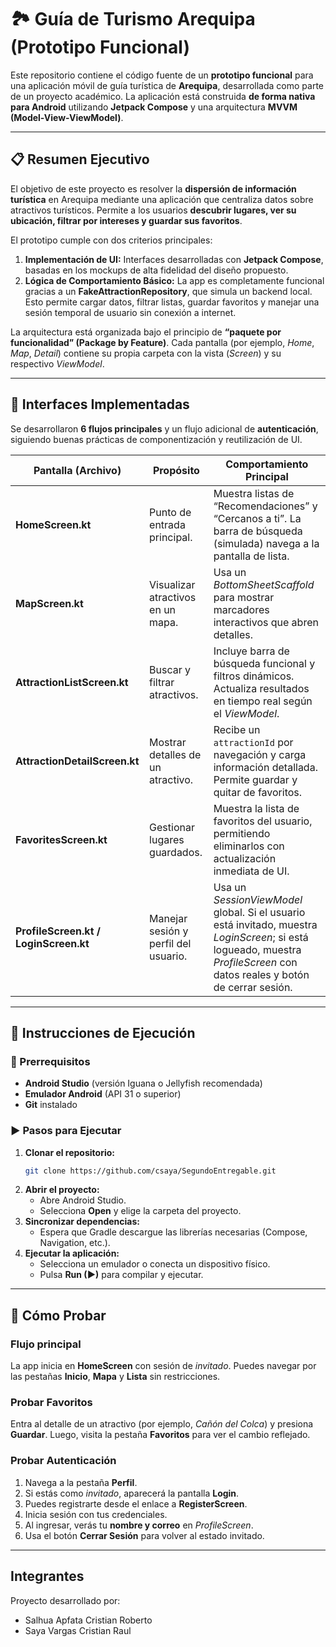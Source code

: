 # 🏞️ Guía de Turismo Arequipa (Prototipo Funcional)

Este repositorio contiene el código fuente de un **prototipo funcional** para una aplicación móvil de guía turística de **Arequipa**, desarrollada como parte de un proyecto académico. La aplicación está construida **de forma nativa para Android** utilizando **Jetpack Compose** y una arquitectura **MVVM (Model-View-ViewModel)**.

---

## 📋 Resumen Ejecutivo

El objetivo de este proyecto es resolver la **dispersión de información turística** en Arequipa mediante una aplicación que centraliza datos sobre atractivos turísticos. Permite a los usuarios **descubrir lugares, ver su ubicación, filtrar por intereses y guardar sus favoritos**.

El prototipo cumple con dos criterios principales:

1. **Implementación de UI:** Interfaces desarrolladas con **Jetpack Compose**, basadas en los mockups de alta fidelidad del diseño propuesto.
2. **Lógica de Comportamiento Básico:** La app es completamente funcional gracias a un **FakeAttractionRepository**, que simula un backend local. Esto permite cargar datos, filtrar listas, guardar favoritos y manejar una sesión temporal de usuario sin conexión a internet.

La arquitectura está organizada bajo el principio de **“paquete por funcionalidad” (Package by Feature)**. Cada pantalla (por ejemplo, *Home*, *Map*, *Detail*) contiene su propia carpeta con la vista (*Screen*) y su respectivo *ViewModel*.

---

## 🧭 Interfaces Implementadas

Se desarrollaron **6 flujos principales** y un flujo adicional de **autenticación**, siguiendo buenas prácticas de componentización y reutilización de UI.

| Pantalla (Archivo) | Propósito | Comportamiento Principal |
|--------------------|------------|---------------------------|
| **HomeScreen.kt** | Punto de entrada principal. | Muestra listas de “Recomendaciones” y “Cercanos a ti”. La barra de búsqueda (simulada) navega a la pantalla de lista. |
| **MapScreen.kt** | Visualizar atractivos en un mapa. | Usa un *BottomSheetScaffold* para mostrar marcadores interactivos que abren detalles. |
| **AttractionListScreen.kt** | Buscar y filtrar atractivos. | Incluye barra de búsqueda funcional y filtros dinámicos. Actualiza resultados en tiempo real según el *ViewModel*. |
| **AttractionDetailScreen.kt** | Mostrar detalles de un atractivo. | Recibe un `attractionId` por navegación y carga información detallada. Permite guardar y quitar de favoritos. |
| **FavoritesScreen.kt** | Gestionar lugares guardados. | Muestra la lista de favoritos del usuario, permitiendo eliminarlos con actualización inmediata de UI. |
| **ProfileScreen.kt / LoginScreen.kt** | Manejar sesión y perfil del usuario. | Usa un *SessionViewModel* global. Si el usuario está invitado, muestra *LoginScreen*; si está logueado, muestra *ProfileScreen* con datos reales y botón de cerrar sesión. |

---

## 🚀 Instrucciones de Ejecución

### 🔧 Prerrequisitos
- **Android Studio** (versión Iguana o Jellyfish recomendada)
- **Emulador Android** (API 31 o superior)
- **Git** instalado

### ▶️ Pasos para Ejecutar

1. **Clonar el repositorio:**
   ```bash
   git clone https://github.com/csaya/SegundoEntregable.git
   ```
2. **Abrir el proyecto:**
   - Abre Android Studio.
   - Selecciona **Open** y elige la carpeta del proyecto.
3. **Sincronizar dependencias:**
   - Espera que Gradle descargue las librerías necesarias (Compose, Navigation, etc.).
4. **Ejecutar la aplicación:**
   - Selecciona un emulador o conecta un dispositivo físico.
   - Pulsa **Run (▶)** para compilar y ejecutar.

---

## 🧪 Cómo Probar

### Flujo principal
La app inicia en **HomeScreen** con sesión de *invitado*. Puedes navegar por las pestañas **Inicio**, **Mapa** y **Lista** sin restricciones.

### Probar Favoritos
Entra al detalle de un atractivo (por ejemplo, *Cañón del Colca*) y presiona **Guardar**. Luego, visita la pestaña **Favoritos** para ver el cambio reflejado.

### Probar Autenticación
1. Navega a la pestaña **Perfil**.
2. Si estás como *invitado*, aparecerá la pantalla **Login**.
3. Puedes registrarte desde el enlace a **RegisterScreen**.
4. Inicia sesión con tus credenciales.
5. Al ingresar, verás tu **nombre y correo** en *ProfileScreen*.
6. Usa el botón **Cerrar Sesión** para volver al estado invitado.

---

## Integrantes

Proyecto desarrollado por:
   - Salhua Apfata Cristian Roberto
   - Saya Vargas Cristian Raul
